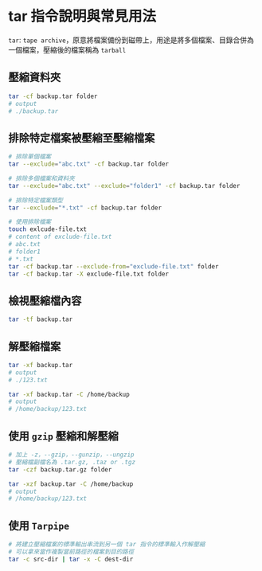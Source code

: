 # tar 指令說明與常見用法

`tar`: `tape archive`，原意將檔案備份到磁帶上，用途是將多個檔案、目錄合併為一個檔案，壓縮後的檔案稱為 `tarball`

## 壓縮資料夾

```sh
tar -cf backup.tar folder
# output
# ./backup.tar
```

## 排除特定檔案被壓縮至壓縮檔案

```sh
# 排除單個檔案
tar --exclude="abc.txt" -cf backup.tar folder

# 排除多個檔案和資料夾
tar --exclude="abc.txt" --exclude="folder1" -cf backup.tar folder

# 排除特定檔案類型
tar --exclude="*.txt" -cf backup.tar folder

# 使用排除檔案
touch exlcude-file.txt
# content of exclude-file.txt
# abc.txt
# folder1
# *.txt
tar -cf backup.tar --exclude-from="exclude-file.txt" folder
tar -cf backup.tar -X exclude-file.txt folder
```

## 檢視壓縮檔內容

```sh
tar -tf backup.tar
```

## 解壓縮檔案

```sh
tar -xf backup.tar
# output
# ./123.txt

tar -xf backup.tar -C /home/backup
# output
# /home/backup/123.txt
```

## 使用 `gzip` 壓縮和解壓縮

```sh
# 加上 -z，--gzip，--gunzip，--ungzip
# 壓縮檔副檔名為 .tar.gz, .taz or .tgz
tar -czf backup.tar.gz folder

tar -xzf backup.tar -C /home/backup
# output
# /home/backup/123.txt
```

## 使用 `Tarpipe`

```sh
# 將建立壓縮檔案的標準輸出串流到另一個 tar 指令的標準輸入作解壓縮
# 可以拿來當作複製當前路徑的檔案到目的路徑
tar -c src-dir | tar -x -C dest-dir
```
